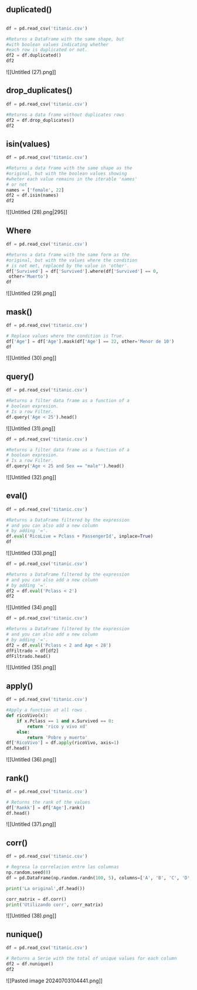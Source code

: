 ## duplicated()
```python

df = pd.read_csv('titanic.csv')

#Returns a DataFrame with the same shape, but 
#with boolean values indicating whether 
#each row is duplicated or not.
df2 = df.duplicated()
df2

```
![[Untitled (27).png]]

## drop_duplicates()
```python
df = pd.read_csv('titanic.csv')

#Returns a data frame without duplicates rows
df2 = df.drop_duplicates()
df2
```

## isin(values)
```python
df = pd.read_csv('titanic.csv')

#Returns a data frame with the same shape as the
#original, but with the boolean values showing
#wheter each value remains in the iterable 'names'
# or not
names = ['female', 22]
df2 = df.isin(names)
df2
```
![[Untitled (28).png|295]]

## Where 
```python
df = pd.read_csv('titanic.csv')

#Returns a data frame with the same form as the
#original, but with the values where the condition 
# is not met, replaced by the value in 'other'.
df['Survived'] = df['Survived'].where(df['Survived'] == 0,
 other='Muerto')
df
```
![[Untitled (29).png]]

## mask()

```python
df = pd.read_csv('titanic.csv')

# Replace values where the condition is True.
df['Age'] = df['Age'].mask(df['Age'] == 22, other='Menor de 10')
df
```
![[Untitled (30).png]]

## query()

```python
df = pd.read_csv('titanic.csv')

#Returns a filter data frame as a function of a
# boolean expresion. 
# Is a row Filter.
df.query('Age < 25').head()

```
![[Untitled (31).png]]

```python
df = pd.read_csv('titanic.csv')

#Returns a filter data frame as a function of a
# boolean expresion. 
# Is a row Filter.
df.query('Age < 25 and Sex == "male"').head()

```
![[Untitled (32).png]]

## eval()

```python
df = pd.read_csv('titanic.csv')

#Returns a DataFrame filtered by the expression
# and you can also add a new column 
# by adding '='.
df.eval('RicoLive = Pclass + PassengerId', inplace=True)
df
```
![[Untitled (33).png]]

```python
df = pd.read_csv('titanic.csv')

#Returns a DataFrame filtered by the expression
# and you can also add a new column 
# by adding '='.
df2 = df.eval('Pclass < 2')
df2
```
![[Untitled (34).png]]

```python
df = pd.read_csv('titanic.csv')

#Returns a DataFrame filtered by the expression
# and you can also add a new column 
# by adding '='.
df2 = df.eval('Pclass < 2 and Age < 28')
dfFiltrado = df[df2]
dfFiltrado.head()
```
![[Untitled (35).png]]

## apply()
```python
df = pd.read_csv('titanic.csv')

#Apply a function at all rows .
def ricoVivo(x):
    if x.Pclass == 1 and x.Survived == 0:
        return 'rico y vivo xd'
    else:
        return 'Pobre y muerto'
df['RicoVivo'] = df.apply(ricoVivo, axis=1)
df.head()
```
![[Untitled (36).png]]

## rank()
```python
df = pd.read_csv('titanic.csv')

# Returns the rank of the values
df['Rankk'] = df['Age'].rank()
df.head()

```
![[Untitled (37).png]]

## corr()
```python
df = pd.read_csv('titanic.csv')

# Regresa la correlacion entre las columnas
np.random.seed(0)
df = pd.DataFrame(np.random.randn(100, 5), columns=['A', 'B', 'C', 'D', 'E'])

print('La original',df.head())

corr_matrix = df.corr()
print('Utilizando corr', corr_matrix)
```
![[Untitled (38).png]]

## nunique()

```python
df = pd.read_csv('titanic.csv')

# Returns a Serie with the total of unique values for each column
df2 = df.nunique()
df2
```
![[Pasted image 20240703104441.png]]